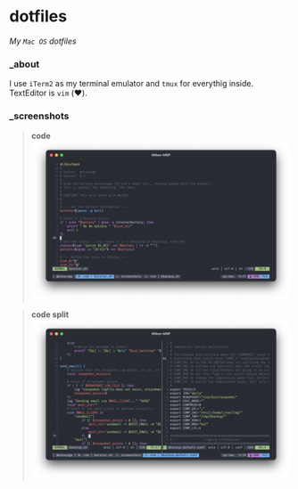 # dotfiles
*My `Mac OS` dotfiles*

### _about
I use `iTerm2` as my terminal emulator and `tmux` for everythig inside. TextEditor is `vim` (❤️).

### _screenshots
> **code**
![code 1 pane](assets/screenshots/code_single.png "one code editor")

> **code split**
![code 2 panes](assets/screenshots/code_multi.png "2 panes to edit")
